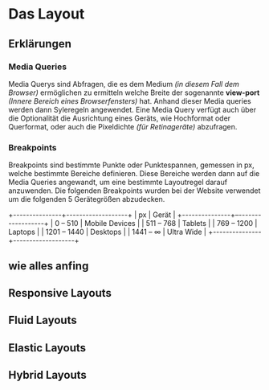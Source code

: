 # Das Layout

## Erklärungen

### Media Queries

Media Querys sind Abfragen, die es dem Medium *(in diesem Fall dem Browser)* ermöglichen zu ermitteln welche Breite der sogenannte **view-port** *(Innere Bereich eines Browserfensters)* hat. Anhand dieser Media queries werden dann Syleregeln angewendet. Eine Media Query verfügt auch über die Optionalität die Ausrichtung eines Geräts, wie Hochformat oder Querformat, oder auch die Pixeldichte *(für Retinageräte)* abzufragen.

### Breakpoints

Breakpoints sind bestimmte Punkte oder Punktespannen, gemessen in px, welche bestimmte Bereiche definieren. Diese Bereiche werden dann auf die Media Queries angewandt, um eine bestimmte Layoutregel darauf anzuwenden.
Die folgenden Breakpoints wurden bei der Website verwendet um die folgenden 5 Gerätegrößen abzudecken.

+---------------+-------------------+
| px            | Gerät             |
+---------------+–------------------+
| 0 – 510       | Mobile Devices    |
| 511 – 768     | Tablets           |
| 769 – 1200    | Laptops           |
| 1201 – 1440   | Desktops          |
| 1441 – ∞      | Ultra Wide        |
+---------------+-------------------+


## wie alles anfing

## Responsive Layouts

## Fluid Layouts

## Elastic Layouts

## Hybrid Layouts

